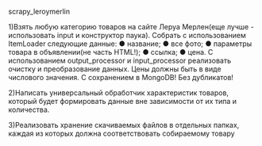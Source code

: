 scrapy_leroymerlin

1)Взять любую категорию товаров на сайте Леруа Мерлен(еще лучше - использовать input и конструктор паука). Собрать с использованием ItemLoader следующие данные:
● название;
● все фото;
● параметры товара в объявлении(не часть HTML!);
● ссылка;
● цена.
С использованием output_processor и input_processor реализовать очистку и преобразование данных. Цены должны быть в виде числового значения.
С сохранением в MongoDB!
Без дубликатов!

2)Написать универсальный обработчик характеристик товаров, который будет формировать данные вне зависимости от их типа и количества.

3)Реализовать хранение скачиваемых файлов в отдельных папках, каждая из которых должна соответствовать собираемому товару
